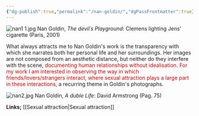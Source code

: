 ```yaml
---
{"dg-publish":true,"permalink":"/nan-goldin/","dgPassFrontmatter":true}
---
```


![nan1 1.jpg](/img/user/nan1%201.jpg)
Nan Goldin, *The devil´s Playground*: Clemens lighting Jens' cigarette (Paris, 2001)


What always attracts me to Nan Goldin's work is the transparency with which she narrates both her personal life and her surroundings. Her images are not composed from an aesthetic distance, but neither do they interfere with the scene, <span style="color:rgb(192, 0, 0)">documenting human relationships without idealisation.  </span>
<span style="color:rgb(192, 0, 0)">For my work I am interested in observing the way in which friends/lovers/strangers interact, where sexual attraction plays a large part in these interactions,</span> a recurring theme in Goldin's photographs.


![nan2.jpg](/img/user/nan2.jpg)
Nan Goldin, *A duble Life*: David Armstrong (Pag. 75)

**Links;** [[Sexual attraction\|Sexual attraction]]

